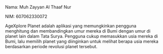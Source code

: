 Nama: Muh Zayyan Al Thaaf Nur

NIM: 607062330072

AgeXplore Planet adalah aplikasi yang memungkinkan pengguna menghitung dan membandingkan umur mereka di Bumi dengan umur di planet lain dalam Tata Surya. Pengguna cukup memasukkan usia mereka di Bumi, lalu memilih planet yang diinginkan untuk melihat berapa usia mereka berdasarkan periode revolusi planet tersebut.